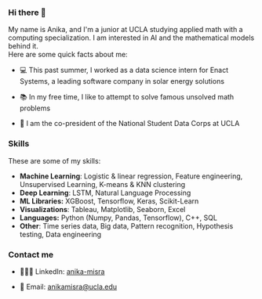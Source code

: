 ### Hi there 👋 ###
My name is Anika, and I'm a junior at UCLA studying applied math with a computing specialization. I am interested in AI and the mathematical models behind it.  
Here are some quick facts about me: 

- 💻 This past summer, I worked as a data science intern for Enact Systems, a leading software company in solar energy solutions  

- 📚 In my free time, I like to attempt to solve famous unsolved math problems

- 👥 I am the co-president of the National Student Data Corps at UCLA

### Skills ### 
These are some of my skills: 

- **Machine Learning**: Logistic & linear regression, Feature engineering, Unsupervised Learning, K-means & KNN clustering
- **Deep Learning**: LSTM, Natural Language Processing
- **ML Libraries:** XGBoost, Tensorflow, Keras, Scikit-Learn
- **Visualizations**: Tableau, Matplotlib, Seaborn, Excel  
- **Languages:** Python (Numpy, Pandas, Tensorflow), C++, SQL
- **Other**: Time series data, Big data, Pattern recognition, Hypothesis testing, Data engineering

### Contact me ### 
- 👨🏻‍💻 LinkedIn: [anika-misra](https://www.linkedin.com/in/anika-misra/)

- 📧 Email: anikamisra@ucla.edu
